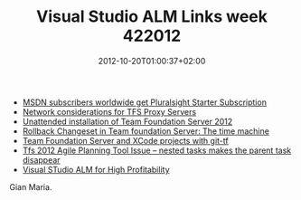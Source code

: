 ﻿---
title: "Visual Studio ALM Links week 422012"
description: ""
date: 2012-10-20T01:00:37+02:00
draft: false
tags: [Tfs,Visual Studio ALM]
categories: [Team Foundation Server]
---
- [MSDN subscribers worldwide get Pluralsight Starter Subscription](http://blogs.msdn.com/b/bharry/archive/2012/10/11/msdn-subscribers-worldwide-get-pluralsight-starter-subscription.aspx)
- [Network considerations for TFS Proxy Servers](http://blogs.msdn.com/b/visualstudioalm/archive/2012/10/10/network-considerations-for-tfs-proxy-servers.aspx)
- [Unattended installation of Team Foundation Server 2012](http://blogs.msdn.com/b/visualstudioalm/archive/2012/10/12/unattended-installation-of-team-foundation-server-2012.aspx)
- [Rollback Changeset in Team foundation Server: The time machine](http://mattvsts.blogspot.it/2012/10/rollback-changeset-in-team-foundation.html)
- [Team Foundation Server and XCode projects with git-tf](http://blogs.msdn.com/b/visualstudioalm/archive/2012/10/16/team-foundation-server-and-xcode-projects-with-git-tf.aspx)
- [Tfs 2012 Agile Planning Tool Issue – nested tasks makes the parent task disappear](http://blog.hinshelwood.com/tfs-2012-agile-planning-tools-issue-nested-tasks-makes-the-parent-task-disappear/?utm_source=feedblitz&amp;utm_medium=FeedBlitzRss&amp;utm_campaign=visualstudioalm)
- [Visual STudio ALM for High Profitability](http://www.dotnetcurry.com/ShowArticle.aspx?ID=834)

Gian Maria.
